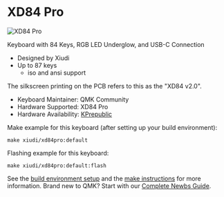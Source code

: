 # XD84 Pro

![XD84 Pro](https://cdn.shopify.com/s/files/1/2711/4238/products/Hf5d4a9571a524cb78870def7403f5acc5.jpg?v=1574416288)

Keyboard with 84 Keys, RGB LED Underglow, and USB-C Connection
- Designed by Xiudi
- Up to 87 keys
  - iso and ansi support

The silkscreen printing on the PCB refers to this as the "XD84 v2.0".

* Keyboard Maintainer: QMK Community
* Hardware Supported: XD84 Pro
* Hardware Availability: [KPrepublic](https://kprepublic.com/products/xd84pro-xd84-pro-custom-mechanical-keyboard-kit-75-supports-tkg-tools-support-underglow-rgb-pcb-programmed-gh84-kle-type-c)

Make example for this keyboard (after setting up your build environment):

    make xiudi/xd84pro:default

Flashing example for this keyboard:

    make xiudi/xd84pro:default:flash

See the [build environment setup](https://docs.qmk.fm/#/getting_started_build_tools) and the [make instructions](https://docs.qmk.fm/#/getting_started_make_guide) for more information. Brand new to QMK? Start with our [Complete Newbs Guide](https://docs.qmk.fm/#/newbs).
